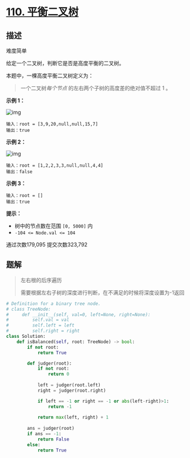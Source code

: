 # [110. 平衡二叉树](https://leetcode-cn.com/problems/balanced-binary-tree/)

## 描述

难度简单

给定一个二叉树，判断它是否是高度平衡的二叉树。

本题中，一棵高度平衡二叉树定义为：

> 一个二叉树*每个节点* 的左右两个子树的高度差的绝对值不超过 1 。

 

**示例 1：**

![img](https://assets.leetcode.com/uploads/2020/10/06/balance_1.jpg)

```
输入：root = [3,9,20,null,null,15,7]
输出：true
```

**示例 2：**

![img](https://assets.leetcode.com/uploads/2020/10/06/balance_2.jpg)

```
输入：root = [1,2,2,3,3,null,null,4,4]
输出：false
```

**示例 3：**

```
输入：root = []
输出：true
```

 

**提示：**

- 树中的节点数在范围 `[0, 5000]` 内
- `-104 <= Node.val <= 104`

通过次数179,095 提交次数323,792



## 题解

> 左右根的后序遍历
>
> 需要根据左右子树的深度进行判断，在不满足的时候将深度设置为-1返回

```python
# Definition for a binary tree node.
# class TreeNode:
#     def __init__(self, val=0, left=None, right=None):
#         self.val = val
#         self.left = left
#         self.right = right
class Solution:
    def isBalanced(self, root: TreeNode) -> bool:
        if not root:
            return True

        def judger(root):
            if not root:
                return 0
            
            left = judger(root.left)
            right = judger(root.right)

            if left == -1 or right == -1 or abs(left-right)>1:
                return -1
            
            return max(left, right) + 1
        
        ans = judger(root)
        if ans == -1:
            return False
        else:
            return True
```
